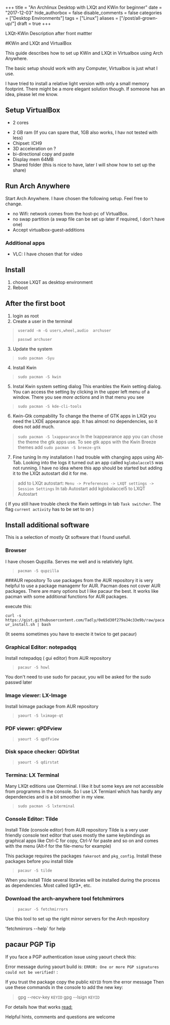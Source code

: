 +++
title = "An Archlinux Desktop with LXQt and KWin for beginner"
date = "2017-12-03"
hide_authorbox = false
disable_comments = false
categories = ["Desktop Environments"]
tags = ["Linux"]
aliases = ["/post/all-grown-up/"]
draft = true
+++


LXQt-KWin Description after front mattter

<!--more-->


#KWin and LXQt and VirtualBox

This guide describes how to set up KWin and LXQt in Virtualbox using Arch Anywhere.

The basic setup should work with any Computer, Virtualbox is just what I use.

I have tried to install a relative light version with only a small memory footprint. There might be a more elegant solution though. If someone has an idea, please let me know.

## Setup VirtualBox
-  2 cores
* 2 GB ram (If you can spare that, 1GB also works, I hav not tested with less)
* Chipset: ICH9
* 3D acceleration on ?
* bi-directional copy and paste
* Display mem 64MB
* Shared folder (this is nice to have, later I will show how to set up the share)

## Run Arch Anywhere

Start Arch Anywhere. I have chosen the following setup. Feel free to change.

* no Wifi: network comes from the host-pc of VirtualBox.
* no swap partition (a swap file can be set up later if required, I don't have one)
* Accept virtualbox-guest-additions

### Additional apps
* VLC: I have chosen that for video

## Install
1. choose LXQT as desktop environment
2. Reboot

## After the first boot
1. login as root
2. Create a user  in the terminal
> `useradd -m -G users,wheel,audio  archuser`
>
>`passwd archuser`

3.  Update the system
> `sudo pacman -Syu`

4. Install Kwin
> `sudo pacman -S kwin`

5. Instal Kwin system setting dialog
This enanbles the Kwin setting dialog. You can access the setting by clicking in the upper left menu of a window. There you see *more actions* and in that menu you see
> `sudo pacman -S kde-cli-tools`

6. Kwin-Gtk compability
To change the theme of GTK apps in LXQt you need the LXDE appearance app. It has almost no dependencies, so it does not add much.
> `sudo pacman -S lxappearance`
In the lxappearance app you can chose the theme the gtk apps use.
To see gtk apps with the Kwin Breeze themes add
> `sudo pacman -S breeze-gtk`

7.  Fine tuning
In my installation I had trouble with changing apps using Alt-Tab. Looking into the logs it turned out an app called `kglobalaccel5` was not running. I have no idea where this app should be started but adding it to the LXQt autostart did it for me.
> add to LXQt autostart:
`Menu -> Preferences -> LXQT settings -> Session Settings`
> In tab Autostart add kglobalaccel5 to LXQT Autostart

 ( If you still have trouble check the  Kwin settings in tab `Task switcher`.  The flag `current activity` has to be set to on )


## Install additional software

This is a selection of mostly Qt software that I found usefull.


### Browser
I have chosen Qupzilla. Serves me well and is relativlely light.
> `pacman -S qupzilla`

###AUR repository
To use packages from the AUR repository it is very helpful to use a package managemr for AUR. Pacman does not cover AUR packages. There are many options but I like pacaur the best. It works like pacman with some additional functions for AUR packages.

execute this:

`curl -s https://gist.githubusercontent.com/Tadly/0e65d30f279a34c33e9b/raw/pacaur_install.sh | bash`

(It seems sometimes you have to execte it twice to get pacaur)


### Graphical Editor: notepadqq
Install notepadqq ( gui editor) from AUR repository
> `pacaur -S howl`

You don't need to use sudo for pacaur, you will be asked for the sudo passwd later

### Image viewer: LX-Image
Install lximage package from AUR repository
> `yaourt -S lximage-qt`

### PDF viewer: qPDFview
> `yaourt -S qpdfview`


### Disk space checker: QDirStat
> `yaourt -S qdirstat`

### Termina: LX Terminal
Many LXQt editions use Qterminal. I like it but some keys are not accessible from programms in the console. So I use LX Termianl which has hardly any dependencies and is a bit smoother in my view.

> `sudo pacman -S lxterminal`

### Console Editor: Tilde
Install Tilde (console editor)  from AUR repository
Tilde is a very user friendly console text editor that uses mostly the same keybindings as graphical apps like Ctrl-C for copy, Ctrl-V for paste and so on and comes with the menu (Alt-f for the file-menu for example)


This package requires the packages `fakeroot` and  `pkg_config`.  Install these packages before you install tilde

> `pacaur -S tilde`


When you install Tilde several libraries will be installed during the process as dependencies. Most called ligt3*, etc.

### Download the arch-anywhere tool fetchmirrors

> `pacaur -S fetchmirrors`

Use this tool to set up the right mirror servers for the Arch repository

'fetchmirrors --help` for help

## pacaur PGP Tip

If you face a PGP authentication issue using yaourt check this:

Error message during yaourt build is:
`ERROR: One or more PGP signatures could not be verified!`
:

If you trust the package copy the public `KEYID` from the error message
Then use these commands in the console to add the new key:


> gpg --recv-key `KEYID`
> gpg --lsign `KEYID`


For details how that works [read:](http://allanmcrae.com/2015/01/two-pgp-keyrings-for-package-management-in-arch-linux/)

Helpful hints, comments and questions are welcome
